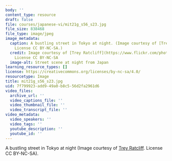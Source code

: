 ```yaml
---
body: ''
content_type: resource
draft: false
file: courses/japanese-vi/mit21g_s56_s23.jpg
file_size: 838468
file_type: image/jpeg
image_metadata:
  caption: A bustling street in Tokyo at night. (Image courtesy of [Trey Ratcliff](https://www.flickr.com/photos/stuckincustoms/4921849287/in/album-72157622598602597/).
    License CC BY-NC-SA.)
  credit: Image courtesy of [Trey Ratcliff](https://www.flickr.com/photos/stuckincustoms/4921849287/in/album-72157622598602597/).
    License CC BY-NC-SA
  image-alt: Street scene at night from Japan
learning_resource_types: []
license: https://creativecommons.org/licenses/by-nc-sa/4.0/
resourcetype: Image
title: mit21g_s56_s23.jpg
uid: 7f799923-add9-49a0-b8c5-56d2fa2961d6
video_files:
  archive_url: ''
  video_captions_file: ''
  video_thumbnail_file: ''
  video_transcript_file: ''
video_metadata:
  video_speakers: ''
  video_tags: ''
  youtube_description: ''
  youtube_id: ''
---
```

A bustling street in Tokyo at night (Image courtesy of [Trey Ratcliff](https://www.flickr.com/photos/stuckincustoms/4921849287/in/album-72157622598602597/). License CC BY-NC-SA).